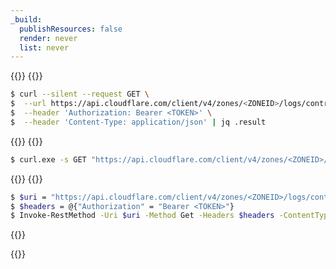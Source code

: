 ```yaml
---
_build:
  publishResources: false
  render: never
  list: never
---
```


{{<tabs labels="Linux | CMD | Powershell">}}
{{<tab label="linux" default="true">}}

```sh
$ curl --silent --request GET \
$  --url https://api.cloudflare.com/client/v4/zones/<ZONEID>/logs/control/retention/flag \
$  --header 'Authorization: Bearer <TOKEN>' \
$  --header 'Content-Type: application/json' | jq .result
```

{{</tab>}}
{{<tab label="cmd">}}

```sh
$ curl.exe -s GET "https://api.cloudflare.com/client/v4/zones/<ZONEID>/logs/control/retention/flag" -H "Authorization: Bearer <TOKEN>"
```
{{</tab>}}
{{<tab label="powershell">}}

```sh
$ $uri = "https://api.cloudflare.com/client/v4/zones/<ZONEID>/logs/control/retention/flag"
$ $headers = @{"Authorization" = "Bearer <TOKEN>"}
$ Invoke-RestMethod -Uri $uri -Method Get -Headers $headers -ContentType "application/json"
```
{{</tab>}}

{{</tabs>}}